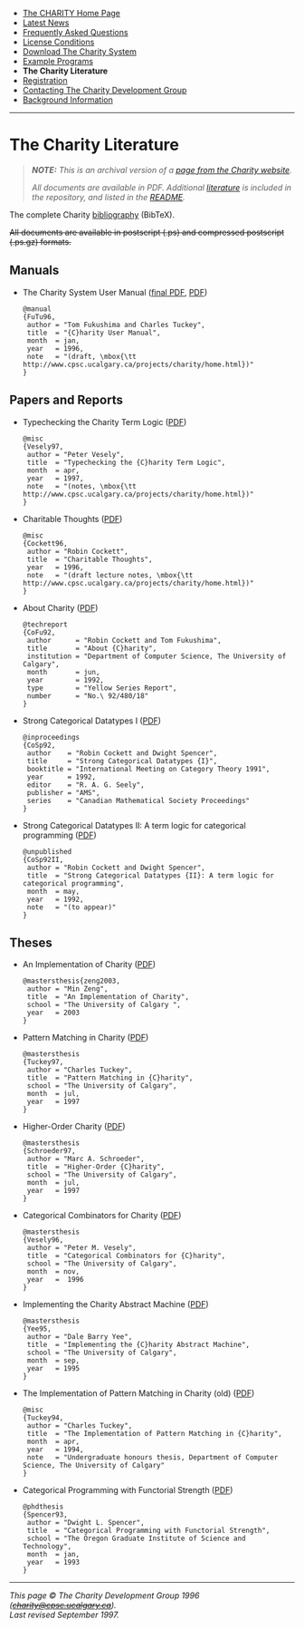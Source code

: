* [The CHARITY Home Page](README.md)
* [Latest News](news.md)
* [Frequently Asked Questions](faq.md)
* [License Conditions](license.md)
* [Download The Charity System](system.md)
* [Example Programs](examples.md)
* **The Charity Literature**
* [Registration](register.md)
* [Contacting The Charity Development Group](contact.md)
* [Background Information](background.md)

---


The Charity Literature
======================

> _**NOTE:**  This is an archival version of a [page from the Charity website](http://pll.cpsc.ucalgary.ca/charity1/www/literature.html)._
>
> _All documents are available in PDF.  Additional [literature](pdf) is included in the repository, and listed in the [README](../README.md)._


The complete Charity [bibliography](charity.bib) (BibTeX).

~~All documents are available in postscript (.ps) and compressed postscript (.ps.gz) formats.~~


Manuals
-------

* The Charity System User Manual ([final PDF](pdf/1996-fukushima-tuckey-charity-user-manual.pdf), [PDF](pdf/1991-fukushima-charity-user-manual.pdf))

    ```
    @manual
    {FuTu96,
     author = "Tom Fukushima and Charles Tuckey",
     title  = "{C}harity User Manual",
     month  = jan,
     year   = 1996,
     note   = "(draft, \mbox{\tt http://www.cpsc.ucalgary.ca/projects/charity/home.html})"
    }
    ```


Papers and Reports
------------------

* Typechecking the Charity Term Logic ([PDF](pdf/1997-vesely-typechecking-the-charity-term-logic.pdf))

    ```
    @misc
    {Vesely97,
     author = "Peter Vesely",
     title  = "Typechecking the {C}harity Term Logic",
     month  = apr,
     year   = 1997,
     note   = "(notes, \mbox{\tt http://www.cpsc.ucalgary.ca/projects/charity/home.html})"
    }
    ```

* Charitable Thoughts ([PDF](pdf/1996-cockett-charitable-thoughts.pdf))

    ```
    @misc
    {Cockett96,
     author = "Robin Cockett",
     title  = "Charitable Thoughts",
     year   = 1996,
     note   = "(draft lecture notes, \mbox{\tt http://www.cpsc.ucalgary.ca/projects/charity/home.html})"
    }
    ```

* About Charity ([PDF](pdf/1992-cockett-fukushima-about-charity.pdf))

    ```
    @techreport
    {CoFu92,
     author      = "Robin Cockett and Tom Fukushima",
     title       = "About {C}harity",
     institution = "Department of Computer Science, The University of Calgary",
     month       = jun,
     year        = 1992,
     type        = "Yellow Series Report",
     number      = "No.\ 92/480/18"
    }
    ```

* Strong Categorical Datatypes I ([PDF](pdf/1992-cockett-spencer-strong-categorical-datatypes-i.pdf))

    ```
    @inproceedings
    {CoSp92,
     author    = "Robin Cockett and Dwight Spencer",
     title     = "Strong Categorical Datatypes {I}",
     booktitle = "International Meeting on Category Theory 1991",
     year      = 1992,
     editor    = "R. A. G. Seely",
     publisher = "AMS",
     series    = "Canadian Mathematical Society Proceedings"
    }
    ```

* Strong Categorical Datatypes II: A term logic for categorical programming ([PDF](pdf/1992-cockett-spencer-strong-categorical-datatypes-ii-a-term-logic-for-categorical-programming.pdf))

    ```
    @unpublished
    {CoSp92II,
     author = "Robin Cockett and Dwight Spencer",
     title  = "Strong Categorical Datatypes {II}: A term logic for categorical programming",
     month  = may,
     year   = 1992,
     note   = "(to appear)"
    }
    ```


Theses
------

* An Implementation of Charity ([PDF](pdf/2003-zeng-an-implementation-of-charity.pdf))

    ```
    @mastersthesis{zeng2003,
     author = "Min Zeng",
     title  = "An Implementation of Charity",
     school = "The University of Calgary ",
     year   = 2003
    }
    ```

* Pattern Matching in Charity ([PDF](pdf/1997-tuckey-pattern-matching-in-charity.pdf))

    ```
    @mastersthesis
    {Tuckey97,
     author = "Charles Tuckey",
     title  = "Pattern Matching in {C}harity",
     school = "The University of Calgary",
     month  = jul,
     year   = 1997
    }
    ```

* Higher-Order Charity ([PDF](pdf/1997-schroeder-higher-order-charity.pdf))

    ```
    @mastersthesis
    {Schroeder97,
     author = "Marc A. Schroeder",
     title  = "Higher-Order {C}harity",
     school = "The University of Calgary",
     month  = jul,
     year   = 1997
    }
    ```

* Categorical Combinators for Charity ([PDF](pdf/1996-vesely-categorical-combinators-for-charity.pdf))

    ```
    @mastersthesis
    {Vesely96,
     author = "Peter M. Vesely",
     title  = "Categorical Combinators for {C}harity",
     school = "The University of Calgary",
     month  = nov,
     year   =  1996
    }
    ```

* Implementing the Charity Abstract Machine ([PDF](pdf/1995-yee-implementing-the-charity-abstract-machine.pdf))

    ```
    @mastersthesis
    {Yee95,
     author = "Dale Barry Yee",
     title  = "Implementing the {C}harity Abstract Machine",
     school = "The University of Calgary",
     month  = sep,
     year   = 1995
    }
    ```

* The Implementation of Pattern Matching in Charity (old) ([PDF](pdf/1994-tuckey-the-implementation-of-pattern-matching-in-charity.pdf))

    ```
    @misc
    {Tuckey94,
     author = "Charles Tuckey",
     title  = "The Implementation of Pattern Matching in {C}harity",
     month  = apr,
     year   = 1994,
     note   = "Undergraduate honours thesis, Department of Computer Science, The University of Calgary"
    }
    ```

* Categorical Programming with Functorial Strength ([PDF](pdf/1993-spencer-categorical-programming-with-functorial-strength.pdf))

    ```
    @phdthesis
    {Spencer93,
     author = "Dwight L. Spencer",
     title  = "Categorical Programming with Functorial Strength",
     school = "The Oregon Graduate Institute of Science and Technology",
     month  = jan,
     year   = 1993
    }
    ```


---

_This page © The Charity Development Group 1996 (~~charity@cpsc.ucalgary.ca~~)._  
_Last revised September 1997._
